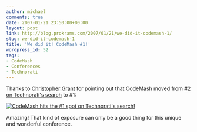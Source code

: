 ```yaml
---
author: michael
comments: true
date: 2007-01-21 23:50:00+00:00
layout: post
link: http://blog.prokrams.com/2007/01/21/we-did-it-codemash-1/
slug: we-did-it-codemash-1
title: 'We did it! CodeMash #1!'
wordpress_id: 52
tags:
- CodeMash
- Conferences
- Technorati
---
```


Thanks to [Christopher Grant](http://cgrant.wordpress.com/) for pointing out that CodeMash moved from [#2 on Technorati's search](http://michaeldotnet.blogspot.com/2007/01/codemash-number-2-search-on-technorati.html) to #1:

[![CodeMash hits the #1 spot on Technorati's search!](http://farm1.static.flickr.com/181/365167897_f8f789686f_m.jpg)](http://www.flickr.com/photos/michaeldotnet/365167897/)

 

Amazing!  That kind of exposure can only be a good thing for this unique and wonderful conference.
